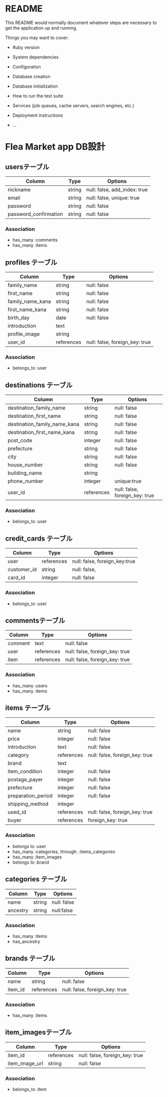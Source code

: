 # README

This README would normally document whatever steps are necessary to get the
application up and running.

Things you may want to cover:

* Ruby version

* System dependencies

* Configuration

* Database creation

* Database initialization

* How to run the test suite

* Services (job queues, cache servers, search engines, etc.)

* Deployment instructions

* ...

# Flea Market app DB設計
## usersテーブル
|Column|Type|Options|
|------|----|-------|
|nickname|string|null: false, add_index: true|
|email|string|null: false, unique: true|
|password|string|null: false|
|password_confirmation|string|null: false|
### Association
- has_many :comments
- has_many :items

## profiles テーブル
|Column|Type|Options|
|------|----|-------|
|family_name|string|null: false|
|first_name|string|null: false|
|family_name_kana|string|null: false|
|first_name_kana|string|null: false|
|birth_day|date|null: false|
|introduction|text|	
|profile_image|string|
|user_id|references|null: false, foreign_key: true|
### Association
- belongs_to :user

## destinations テーブル		
|Column|Type|Options|
|------|----|-------|
|destination_family_name|string|null: false|
|destination_first_name|string|null: false|
|destination_family_name_kana|string|null: false|
|destination_first_name_kana|string|null: false|
|post_code|integer|null: false|
|prefecture|string|null: false|
|city|string|null: false|
|house_number|string|null: false|
|building_name|string|
|phone_number|integer|unique:true|
|user_id|references|null: false, foreign_key: true|
### Association
- belongs_to :user

## credit_cards テーブル		
|Column|Type|Options|
|------|----|-------|
|user|references|null: false, foreign_key:true|
|customer_id|string|null: false,|
|card_id|integer|null: false|
### Association
- belongs_to :user

## commentsテーブル
|Column|Type|Options|
|------|----|-------|
|comment|text|null: false|
|user|references|null: false, foreign_key: true|
|item|references|null: false, foreign_key: true|
### Association
- has_many :users
- has_many :items

## items テーブル		
|Column|Type|Options|
|------|----|-------|
|name|string|null: false|
|price|integer|null: false|
|introduction|text|null: false|
|category|references|null: false, foreign_key: true|
|brand|text|	
|item_condition|integer|null: false|
|postage_payer|integer|null: false|
|prefecture|integer|null: false|
|preparation_period|integer|null: false|
|shipping_method|integer|	
|used_id|references|null: false, foreign_key: true|
|buyer|references|foreign_key: true|
### Association
- belongs to :user
- has_many :categories, through: :items_categories
- has_many :item_images
- belongs to :brand

## categories テーブル		
|Column|Type|Options|
|------|----|-------|
|name|string|null: false|
|ancestry|string|null:false|
### Association
- has_many :items
- has_ancestry

## brands テーブル		
|Column|Type|Options|
|------|----|-------|
|name|string|null: false|
|item_id|references|null: false, foreign_key: true|
### Association
- has_many :items

## item_imagesテーブル
|Column|Type|Options|
|------|----|-------|
|item_id|references|null: false, foreign_key: true|
|item_image_url|string|null: false|
### Association
- belongs_to :item